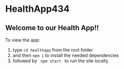 # HealthApp434

## Welcome to our Health App!!



To view the app: 
1. type <code>cd healthapp</code> from the root folder
2. and then <code>npm i</code> to install the needed dependencies
3. followed by <code> npm start </code> to run the site locally